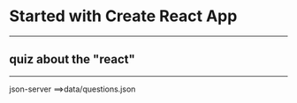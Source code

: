 # Started with Create React App

---

## quiz about the "react"

---

json-server
==>data/questions.json
